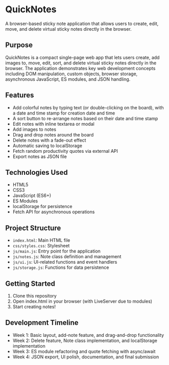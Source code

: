 # QuickNotes

A browser-based sticky note application that allows users to create, edit, move, and delete virtual sticky notes directly in the browser.

## Purpose

QuickNotes is a compact single-page web app that lets users create, add images to, move, edit, sort, and delete virtual sticky notes directly in the browser. The application demonstrates key web development concepts including DOM manipulation, custom objects, browser storage, asynchronous JavaScript, ES modules, and JSON handling.

## Features

- Add colorful notes by typing text (or double-clicking on the board), with a date and time stamp for creation date and time
- A sort button to re-arrange notes based on their date and time stamp
- Edit notes with inline textarea or modal
- Add images to notes
- Drag and drop notes around the board
- Delete notes with a fade-out effect
- Automatic saving to localStorage
- Fetch random productivity quotes via external API
- Export notes as JSON file

## Technologies Used

- HTML5
- CSS3
- JavaScript (ES6+)
- ES Modules
- localStorage for persistence
- Fetch API for asynchronous operations

## Project Structure

- `index.html`: Main HTML file
- `css/styles.css`: Stylesheet
- `js/main.js`: Entry point for the application
- `js/notes.js`: Note class definition and management
- `js/ui.js`: UI-related functions and event handlers
- `js/storage.js`: Functions for data persistence

## Getting Started

1. Clone this repository
2. Open index.html in your browser (with LiveServer due to modules)
3. Start creating notes!

## Development Timeline

- Week 1: Basic layout, add-note feature, and drag-and-drop functionality
- Week 2: Delete feature, Note class implementation, and localStorage implementation
- Week 3: ES module refactoring and quote fetching with async/await
- Week 4: JSON export, UI polish, documentation, and final submission
